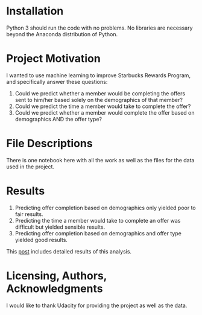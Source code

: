 Installation
============
Python 3 should run the code with no problems. No libraries are necessary beyond the Anaconda distribution of Python.

Project Motivation
============
I wanted to use machine learning to improve Starbucks Rewards Program, and specifically answer these questions:

1. Could we predict whether a member would be completing the offers sent to him/her based solely on the demographics of that member?
2. Could we predict the time a member would take to complete the offer?
3. Could we predict whether a member would complete the offer based on demographics AND the offer type?

File Descriptions
============
There is one notebook here with all the work as well as the files for the data used in the project.

Results
============
1. Predicting offer completion based on demographics only yielded poor to fair results.
2. Predicting the time a member would take to complete an offer was difficult but yielded sensible results.
3. Predicting offer completion based on demographics and offer type yielded good results. 

This [post](https://medium.com/@amismail95/improving-starbucks-rewards-program-through-machine-learning-7d1f34849f9b) includes detailed results of this analysis.

Licensing, Authors, Acknowledgments
============
I would like to thank Udacity for providing the project as well as the data.
